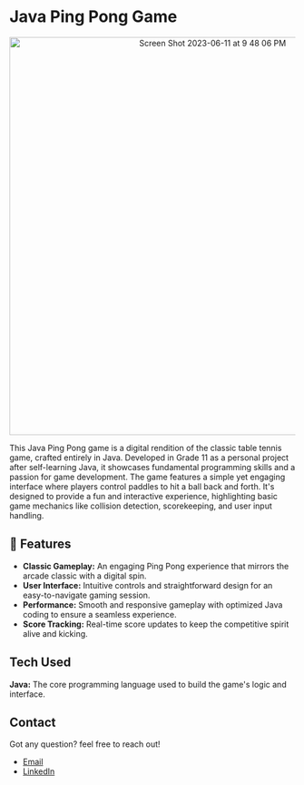 
# Java Ping Pong Game

<p align="center">
  
 <img width="700" alt="Screen Shot 2023-06-11 at 9 48 06 PM" src="https://github.com/GavraMG/Java-Ping-Pong-Game/assets/145468935/8da1fc63-0170-4dd4-a182-f4d89a0e7619">

</p>

This Java Ping Pong game is a digital rendition of the classic table tennis game, crafted entirely in Java. Developed in Grade 11 as a personal project after self-learning Java, it showcases fundamental programming skills and a passion for game development. The game features a simple yet engaging interface where players control paddles to hit a ball back and forth. It's designed to provide a fun and interactive experience, highlighting basic game mechanics like collision detection, scorekeeping, and user input handling.


## 🚀 Features

- **Classic Gameplay:** An engaging Ping Pong experience that mirrors the arcade classic with a digital spin.
- **User Interface:** Intuitive controls and straightforward design for an easy-to-navigate gaming session.
- **Performance:** Smooth and responsive gameplay with optimized Java coding to ensure a seamless experience.
- **Score Tracking:** Real-time score updates to keep the competitive spirit alive and kicking.


## Tech Used

**Java:** The core programming language used to build the game's logic and interface.



## Contact

Got any question? feel free to reach out!

- [Email](mailto:markusgavra@gmail.com)
- [LinkedIn](https://www.linkedin.com/in/markus-gavra)
